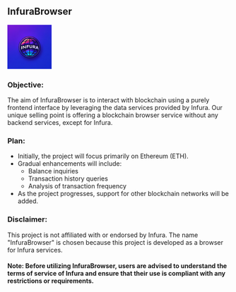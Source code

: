 ## InfuraBrowser
<img src="wwwroot/favicon.webp" alt="icon" width="100" height="100">

### Objective:
The aim of InfuraBrowser is to interact with blockchain using a purely frontend interface by leveraging the data services provided by Infura. Our unique selling point is offering a blockchain browser service without any backend services, except for Infura.

### Plan:
- Initially, the project will focus primarily on Ethereum (ETH).
- Gradual enhancements will include:
  - Balance inquiries
  - Transaction history queries
  - Analysis of transaction frequency
- As the project progresses, support for other blockchain networks will be added.
  
### Disclaimer:
  This project is not affiliated with or endorsed by Infura. The name "InfuraBrowser" is chosen because this project is developed as a browser for Infura services.

#### Note: Before utilizing InfuraBrowser, users are advised to understand the terms of service of Infura and ensure that their use is compliant with any restrictions or requirements.